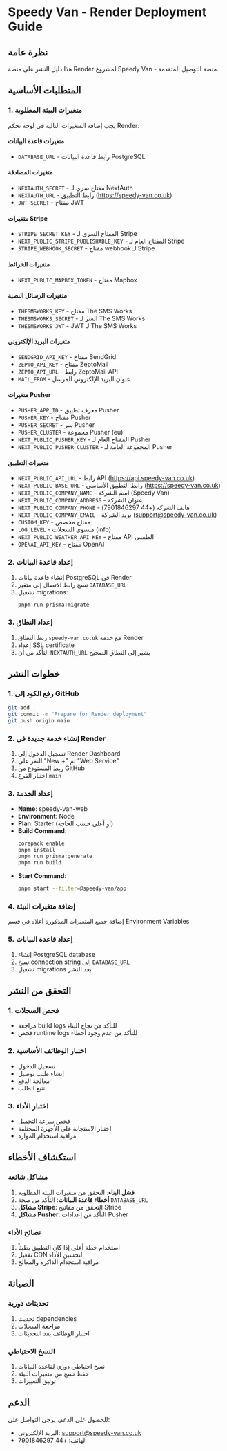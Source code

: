 # Speedy Van - Render Deployment Guide

## نظرة عامة
هذا دليل النشر على منصة Render لمشروع Speedy Van - منصة التوصيل المتقدمة.

## المتطلبات الأساسية

### 1. متغيرات البيئة المطلوبة
يجب إضافة المتغيرات التالية في لوحة تحكم Render:

#### متغيرات قاعدة البيانات
- `DATABASE_URL` - رابط قاعدة البيانات PostgreSQL

#### متغيرات المصادقة
- `NEXTAUTH_SECRET` - مفتاح سري لـ NextAuth
- `NEXTAUTH_URL` - رابط التطبيق (https://speedy-van.co.uk)
- `JWT_SECRET` - مفتاح JWT

#### متغيرات Stripe
- `STRIPE_SECRET_KEY` - المفتاح السري لـ Stripe
- `NEXT_PUBLIC_STRIPE_PUBLISHABLE_KEY` - المفتاح العام لـ Stripe
- `STRIPE_WEBHOOK_SECRET` - مفتاح webhook لـ Stripe

#### متغيرات الخرائط
- `NEXT_PUBLIC_MAPBOX_TOKEN` - مفتاح Mapbox

#### متغيرات الرسائل النصية
- `THESMSWORKS_KEY` - مفتاح The SMS Works
- `THESMSWORKS_SECRET` - السر لـ The SMS Works
- `THESMSWORKS_JWT` - JWT لـ The SMS Works

#### متغيرات البريد الإلكتروني
- `SENDGRID_API_KEY` - مفتاح SendGrid
- `ZEPTO_API_KEY` - مفتاح ZeptoMail
- `ZEPTO_API_URL` - رابط ZeptoMail API
- `MAIL_FROM` - عنوان البريد الإلكتروني المرسل

#### متغيرات Pusher
- `PUSHER_APP_ID` - معرف تطبيق Pusher
- `PUSHER_KEY` - مفتاح Pusher
- `PUSHER_SECRET` - سر Pusher
- `PUSHER_CLUSTER` - مجموعة Pusher (eu)
- `NEXT_PUBLIC_PUSHER_KEY` - المفتاح العام لـ Pusher
- `NEXT_PUBLIC_PUSHER_CLUSTER` - المجموعة العامة لـ Pusher

#### متغيرات التطبيق
- `NEXT_PUBLIC_API_URL` - رابط API (https://api.speedy-van.co.uk)
- `NEXT_PUBLIC_BASE_URL` - رابط التطبيق الأساسي (https://speedy-van.co.uk)
- `NEXT_PUBLIC_COMPANY_NAME` - اسم الشركة (Speedy Van)
- `NEXT_PUBLIC_COMPANY_ADDRESS` - عنوان الشركة
- `NEXT_PUBLIC_COMPANY_PHONE` - هاتف الشركة (+44 7901846297)
- `NEXT_PUBLIC_COMPANY_EMAIL` - بريد الشركة (support@speedy-van.co.uk)
- `CUSTOM_KEY` - مفتاح مخصص
- `LOG_LEVEL` - مستوى السجلات (info)
- `NEXT_PUBLIC_WEATHER_API_KEY` - مفتاح API الطقس
- `OPENAI_API_KEY` - مفتاح OpenAI

### 2. إعداد قاعدة البيانات
1. إنشاء قاعدة بيانات PostgreSQL في Render
2. نسخ رابط الاتصال إلى متغير `DATABASE_URL`
3. تشغيل migrations:
   ```bash
   pnpm run prisma:migrate
   ```

### 3. إعداد النطاق
1. ربط النطاق `speedy-van.co.uk` مع خدمة Render
2. إعداد SSL certificate
3. التأكد من أن `NEXTAUTH_URL` يشير إلى النطاق الصحيح

## خطوات النشر

### 1. رفع الكود إلى GitHub
```bash
git add .
git commit -m "Prepare for Render deployment"
git push origin main
```

### 2. إنشاء خدمة جديدة في Render
1. تسجيل الدخول إلى Render Dashboard
2. النقر على "New +" ثم "Web Service"
3. ربط المستودع من GitHub
4. اختيار الفرع `main`

### 3. إعداد الخدمة
- **Name**: speedy-van-web
- **Environment**: Node
- **Plan**: Starter (أو أعلى حسب الحاجة)
- **Build Command**: 
  ```bash
  corepack enable
  pnpm install
  pnpm run prisma:generate
  pnpm run build
  ```
- **Start Command**: 
  ```bash
  pnpm start --filter=@speedy-van/app
  ```

### 4. إضافة متغيرات البيئة
إضافة جميع المتغيرات المذكورة أعلاه في قسم Environment Variables

### 5. إعداد قاعدة البيانات
1. إنشاء PostgreSQL database
2. نسخ connection string إلى `DATABASE_URL`
3. تشغيل migrations بعد النشر

## التحقق من النشر

### 1. فحص السجلات
- مراجعة build logs للتأكد من نجاح البناء
- فحص runtime logs للتأكد من عدم وجود أخطاء

### 2. اختبار الوظائف الأساسية
- تسجيل الدخول
- إنشاء طلب توصيل
- معالجة الدفع
- تتبع الطلب

### 3. اختبار الأداء
- فحص سرعة التحميل
- اختبار الاستجابة على الأجهزة المختلفة
- مراقبة استخدام الموارد

## استكشاف الأخطاء

### مشاكل شائعة
1. **فشل البناء**: التحقق من متغيرات البيئة المطلوبة
2. **أخطاء قاعدة البيانات**: التأكد من صحة `DATABASE_URL`
3. **مشاكل Stripe**: التحقق من مفاتيح Stripe
4. **مشاكل Pusher**: التأكد من إعدادات Pusher

### نصائح الأداء
1. استخدام خطة أعلى إذا كان التطبيق بطيئاً
2. تفعيل CDN لتحسين الأداء
3. مراقبة استخدام الذاكرة والمعالج

## الصيانة

### تحديثات دورية
1. تحديث dependencies
2. مراجعة السجلات
3. اختبار الوظائف بعد التحديثات

### النسخ الاحتياطي
1. نسخ احتياطي دوري لقاعدة البيانات
2. حفظ نسخ من متغيرات البيئة
3. توثيق التغييرات

## الدعم
للحصول على الدعم، يرجى التواصل على:
- البريد الإلكتروني: support@speedy-van.co.uk
- الهاتف: +44 7901846297
